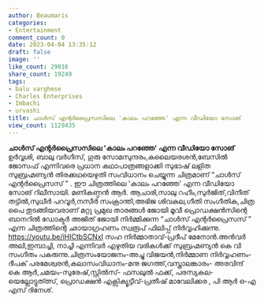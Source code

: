 ```yaml
---
author: Beaumaris
categories:
- Entertainment
comment_count: 0
date: 2023-04-04 13:35:12
draft: false
image: ''
like_count: 29016
share_count: 19249
tags:
- balu varghese
- Charles Enterprises
- Imbachi
- urvashi
title: ചാൾസ് എന്റർപ്രൈസസിലെ 'കാലം പറഞ്ഞേ' എന്ന വീഡിയോ സോങ്
view_count: 1129435
---
```


**ചാൾസ് എന്റർപ്രൈസസിലെ 'കാലം പറഞ്ഞേ' എന്ന വീഡിയോ സോങ്** ഉർവ്വശി, ബാലു വർഗീസ്, ഗുരു സോമസുന്ദരം,കലൈയരശൻ,ബേസിൽ ജോസഫ് എന്നിവരെ പ്രധാന കഥാപാത്രങ്ങളാക്കി സുഭാഷ് ലളിത സുബ്രഹ്മണ്യൻ തിരക്കഥയെഴുതി സംവിധാനം ചെയ്യുന്ന ചിത്രമാണ് “ചാൾസ് എന്റർപ്രൈസസ് ” . ഈ ചിത്രത്തിലെ 'കാലം പറഞ്ഞേ' എന്ന വീഡിയോ സോങ് റിലീസായി. മണികണ്ഠൻ ആർ. ആചാരി,സാലു റഹീം,സുർജിത്,വിനീത് തട്ടിൽ,സുധീർ പറവൂർ,നസീർ സംക്രാന്തി,അഭിജ ശിവകല,ഗീതി സംഗീതിക,ചിത്ര പൈ തുടങ്ങിയവരാണ് മറ്റു പ്രമുഖ താരങ്ങൾ ജോയി മൂവീ പ്രൊഡക്ഷൻസിന്റെ ബാനറിൽ ഡോക്ടർ അജിത് ജോയി നിർമ്മിക്കുന്ന “ചാൾസ് എന്റർപ്രൈസസ് ” എന്ന ചിത്രത്തിന്റെ ഛായാഗ്രഹണം സ്വരൂപ് ഫിലിപ്പ് നിർവ്വഹിക്കുന്നു. https://youtu.be/iHICtbSCNxI സഹ നിർമ്മാതാവ്-പ്രദീപ് മേനോൻ.അൻവർ അലി,ഇമ്പാച്ചി, നാച്ചി എന്നിവർ എഴുതിയ വരികൾക്ക് സുബ്രഹ്മണ്യൻ കെ വി സംഗീതം പകരുന്നു.ചിത്രസംയോജനം-അച്ചു വിജയൻ,നിർമ്മാണ നിർവ്വഹണം-ദീപക് പരമേശ്വരൻ,കലാസംവിധാനം-മനു ജഗത്ത്,വസ്ത്രാലങ്കാരം- അരവിന്ദ് കെ ആർ,ചമയം-സുരേഷ്,സ്റ്റിൽസ്- ഫസലുൽ ഫക്ക്, പരസ്യകല- യെല്ലോട്ടുത്ത്സ്, പ്രൊഡക്ഷൻ എക്സിക്യൂട്ടീവ്-പ്രതീഷ് മാവേലിക്കര , പി ആർ ഒ-എ എസ് ദിനേശ്.